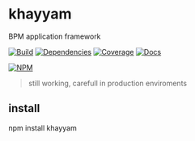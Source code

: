 # khayyam
BPM application framework

[![Build](https://travis-ci.org/thr0w/khayyam.png)](https://travis-ci.org/thr0w/khayyam) [![Dependencies](https://david-dm.org/thr0w/khayyam.svg)](https://david-dm.org/thr0w/khayyam) [![Coverage](https://img.shields.io/coveralls/thr0w/khayyam.svg)](https://coveralls.io/r/thr0w/khayyam?branch=master)
[![Docs](https://inch-ci.org/github/thr0w/khayyam.svg?branch=master)](https://inch-ci.org/github/thr0w/khayyam/branch/master)

[![NPM](https://nodei.co/npm/khayyam.png?downloads=true)](https://nodei.co/npm/khayyam/)

> still working, carefull in production enviroments

## install
npm install khayyam
